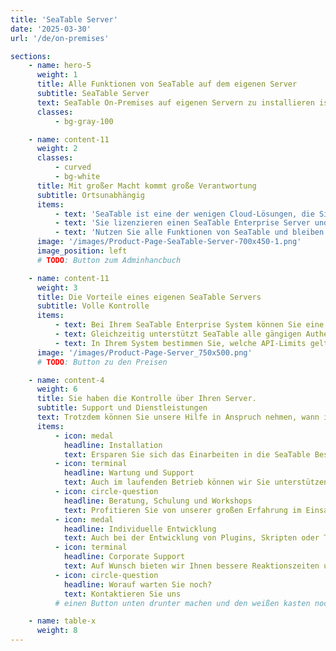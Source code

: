 ```yaml
---
title: 'SeaTable Server'
date: '2025-03-30'
url: '/de/on-premises'

sections:
    - name: hero-5
      weight: 1
      title: Alle Funktionen von SeaTable auf dem eigenen Server
      subtitle: SeaTable Server
      text: SeaTable On-Premises auf eigenen Servern zu installieren ist die perfekte Lösung für Unternehmen, die volle Kontrolle über ihre Daten haben wollen. Mit nur einer einzigen Instanz – Ihrer eigenen Infrastruktur – behalten Sie die volle Hoheit über Ihre Daten und können das System vollständig nach Ihren Bedürfnissen ausrichten.
      classes:
          - bg-gray-100

    - name: content-11
      weight: 2
      classes:
          - curved
          - bg-white
      title: Mit großer Macht kommt große Verantwortung
      subtitle: Ortsunabhängig
      items:
          - text: 'SeaTable ist eine der wenigen Cloud-Lösungen, die Sie auch als On-Premises-Lösung bekommen können.'
          - text: 'Sie lizenzieren einen SeaTable Enterprise Server und können die Server-Software dort installieren und betreiben, wo Sie wollen.'
          - text: 'Nutzen Sie alle Funktionen von SeaTable und bleiben Sie dennoch unabhängig: Sie entscheiden, wie viel Unterstützung Sie von uns haben möchten.'
      image: '/images/Product-Page-SeaTable-Server-700x450-1.png'
      image_position: left
      # TODO: Button zum Adminhancbuch

    - name: content-11
      weight: 3
      title: Die Vorteile eines eigenen SeaTable Servers
      subtitle: Volle Kontrolle
      items:
          - text: Bei Ihrem SeaTable Enterprise System können Sie eine eigene URL, eigene Templates, individuelle Farbcodes sowie Rollen und Berechtigungen verwenden.
          - text: Gleichzeitig unterstützt SeaTable alle gängigen Authentifizierungstechniken wie SAML, OAuth, Shibboleth, Active Directory und LDAP. Es ermöglicht Zwei-Faktor-Authentifizierung und Single Sign-on und unterstützt clusterfähige Backends wie Ceph und S3.
          - text: In Ihrem System bestimmen Sie, welche API-Limits gelten sollen bzw. ob überhaupt welche gelten sollen.
      image: '/images/Product-Page-Server_750x500.png'
      # TODO: Button zu den Preisen

    - name: content-4
      weight: 6
      title: Sie haben die Kontrolle über Ihren Server.
      subtitle: Support und Dienstleistungen
      text: Trotzdem können Sie unsere Hilfe in Anspruch nehmen, wann immer Sie es möchten.
      items:
          - icon: medal
            headline: Installation
            text: Ersparen Sie sich das Einarbeiten in die SeaTable Besonderheiten. Wir übernehmen die einmalige Installation für Sie.
          - icon: terminal
            headline: Wartung und Support
            text: Auch im laufenden Betrieb können wir Sie unterstützen. Von kleineren Updates bis gesamte OS-Updates übernehmen wir alles.
          - icon: circle-question
            headline: Beratung, Schulung und Workshops
            text: Profitieren Sie von unserer großen Erfahrung im Einsatz von SeaTable.
          - icon: medal
            headline: Individuelle Entwicklung
            text: Auch bei der Entwicklung von Plugins, Skripten oder Templates helfen wir Ihnen gerne. Sprechen Sie uns an.
          - icon: terminal
            headline: Corporate Support
            text: Auf Wunsch bieten wir Ihnen bessere Reaktionszeiten und besseren Support.
          - icon: circle-question
            headline: Worauf warten Sie noch?
            text: Kontaktieren Sie uns
          # einen Button unten drunter machen und den weißen kasten noch mit inhalt füllen

    - name: table-x
      weight: 8
---
```

